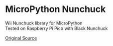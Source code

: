 # MicroPython Nunchuck

Wii Nunchuck library for MicroPython  
Tested on Raspberry Pi Pico with Black Nunchuck

[Original Source](https://github.com/kfricke/micropython-nunchuck)
